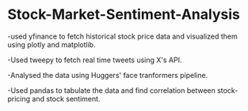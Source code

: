 # Stock-Market-Sentiment-Analysis
-used yfinance to fetch historical stock price data and visualized them using plotly and matplotlib.

-Used tweepy to fetch real time tweets using X's API.

-Analysed the data using Huggers' face tranformers pipeline.

-Used pandas to tabulate the data and find correlation between stock-pricing and stock sentiment.

